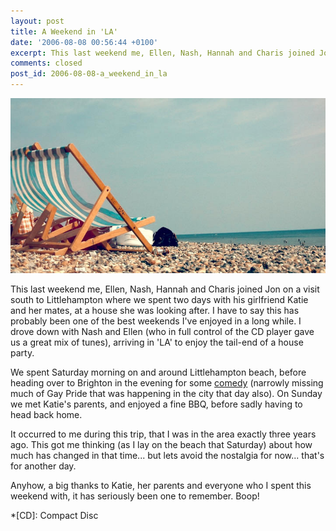 ```yaml
---
layout: post
title: A Weekend in 'LA'
date: '2006-08-08 00:56:44 +0100'
excerpt: This last weekend me, Ellen, Nash, Hannah and Charis joined Jon on a visit south to Littlehampton where we spent two days with his girlfriend Katie and her mates, at a house she was looking after.
comments: closed
post_id: 2006-08-08-a_weekend_in_la
---
```

![Deckchairs on Littlehampton Beach](/assets/images/2006/08/a_weekend_in_la.jpg)

This last weekend me, Ellen, Nash, Hannah and Charis joined Jon on a visit south to Littlehampton where we spent two days with his girlfriend Katie and her mates, at a house she was looking after. I have to say this has probably been one of the best weekends I've enjoyed in a long while. I drove down with Nash and Ellen (who in full control of the CD player gave us a great mix of tunes), arriving in 'LA' to enjoy the tail-end of a house party.

We spent Saturday morning on and around Littlehampton beach, before heading over to Brighton in the evening for some [comedy][1] (narrowly missing much of Gay Pride that was happening in the city that day also). On Sunday we met Katie's parents, and enjoyed a fine BBQ, before sadly having to head back home.

It occurred to me during this trip, that I was in the area exactly three years ago. This got me thinking (as I lay on the beach that Saturday) about how much has changed in that time... but lets avoid the nostalgia for now... that's for another day.

Anyhow, a big thanks to Katie, her parents and everyone who I spent this weekend with, it has seriously been one to remember. Boop!

[1]: http://www.komedia.co.uk/brighton/

*[CD]: Compact Disc